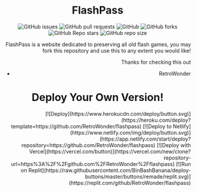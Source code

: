 <h1 align= center >
  FlashPass
</h1>

<div align='center'>
  
![GitHub issues](https://img.shields.io/github/issues/RetroWonder/flashpass?logo=github&style=flat-square) 
![GitHub pull requests](https://img.shields.io/github/issues-pr/RetroWonder/flashpass?label=Pull%20requests&logo=github&style=flat-square) 
![GitHub](https://img.shields.io/github/license/RetroWonder/flashpass?label=Licence&logo=github&style=flat-square) 
![GitHub forks](https://img.shields.io/github/forks/RetroWonder/flashpass?label=Forks&logo=github&style=flat-square) 
![GitHub Repo stars](https://img.shields.io/github/stars/RetroWonder/flashpass?color=yellow&label=Stars&logo=github&style=flat-square) 
![GitHub repo size](https://img.shields.io/github/repo-size/RetroWonder/flashpass?label=Repo%20size&logo=github&style=flat-square) 

  <div align= right>
    
FlashPass is a website dedicated to preserving all old flash games, you may fork this repository and use this to any extent you would like!

Thanks for checking this out

- RetroWonder


<h1 align= center >
  Deploy Your Own Version!
  </h1>
[![Deploy](https://www.herokucdn.com/deploy/button.svg)](https://heroku.com/deploy?template=https://github.com/RetroWonder/flashpass)
[![Deploy to Netlify](https://www.netlify.com/img/deploy/button.svg)](https://app.netlify.com/start/deploy?repository=https://github.com/RetroWonder/flashpass)
[![Deploy with Vercel](https://vercel.com/button)](https://vercel.com/new/clone?repository-url=https%3A%2F%2Fgithub.com%2FRetroWonder%2Fflashpass)
[![Run on Replit](https://raw.githubusercontent.com/BinBashBanana/deploy-buttons/master/buttons/remade/replit.svg)](https://replit.com/github/RetroWonder/flashpass)

